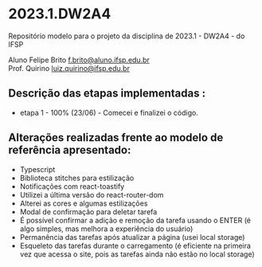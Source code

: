 # 2023.1.DW2A4

Repositório modelo para o projeto da disciplina de 2023.1 - DW2A4 - do IFSP

Aluno Felipe Brito <f.brito@aluno.ifsp.edu.br> \
Prof. Quirino <luiz.quirino@ifsp.edu.br>

## Descrição das etapas implementadas :

- etapa 1 - 100% (23/06) - Comecei e finalizei o código.

## Alterações realizadas frente ao modelo de referência apresentado:

- Typescript
- Biblioteca stitches para estilização
- Notificações com react-toastify
- Utilizei a última versão do react-router-dom
- Alterei as cores e algumas estilizações
- Modal de confirmação para deletar tarefa
- É possível confirmar a adição e remoção da tarefa usando o ENTER (é algo simples, mas melhora a experiência do usuário)
- Permanência das tarefas após atualizar a página (usei local storage)
- Esqueleto das tarefas durante o carregamento (é eficiente na primeira vez que acessa o site, pois as tarefas ainda não estão no local storage)
